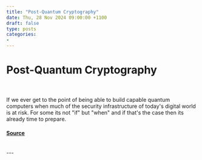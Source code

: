 ```yaml
---
title: "Post-Quantum Cryptography"
date: Thu, 28 Nov 2024 09:00:00 +1100
draft: false
type: posts
categories: 
- 
---
```

# Post-Quantum Cryptography

<br/>

<br/>
If we ever get to the point of being able to build capable quantum computers when much of the security infrastructure of today's digital world is at risk. For some its not "if" but "when" and if that's the case then its already time to prepare.

#### [Source](https://www.potaroo.net/ispcol/2024-11/pqc.html)

<br/>
---
